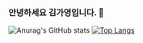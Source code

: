 ### 안녕하세요 김가영입니다. 👋

![Anurag's GitHub stats](https://github-readme-stats.vercel.app/api?username=UhDgayeong&show_icons=true&theme=dracula)
[![Top Langs](https://github-readme-stats.vercel.app/api/top-langs/?username=UhDgayeong&layout=compact)](https://github.com/anuraghazra/github-readme-stats)
<!--
**UhDgayeong/UhDgayeong** is a ✨ _special_ ✨ repository because its `README.md` (this file) appears on your GitHub profile.

Here are some ideas to get you started:

- 🔭 I’m currently working on ...
- 🌱 I’m currently learning ...
- 👯 I’m looking to collaborate on ...
- 🤔 I’m looking for help with ...
- 💬 Ask me about ...
- 📫 How to reach me: ...
- 😄 Pronouns: ...
- ⚡ Fun fact: ...
-->
